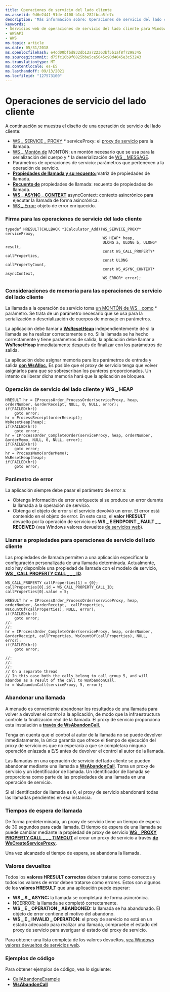 ```yaml
---
title: Operaciones de servicio del lado cliente
ms.assetid: 9d6e2441-91de-4108-b1c4-282fbca5fe7c
description: 'Más información sobre: Operaciones de servicio del lado cliente'
keywords:
- Servicios web de operaciones de servicio del lado cliente para Windows
- WWSAPI
- WWS
ms.topic: article
ms.date: 05/31/2018
ms.openlocfilehash: e4cd00bfbd832db12a722363bf5b1af8f7298345
ms.sourcegitcommit: d75fc10b9f0825bbe5ce5045c90d4045e3c53243
ms.translationtype: MT
ms.contentlocale: es-ES
ms.lasthandoff: 09/13/2021
ms.locfileid: "127573100"
---
```

# <a name="client-side-service-operations"></a>Operaciones de servicio del lado cliente

A continuación se muestra el diseño de una operación de servicio del lado cliente:

-   [WS \_ SERVICE \_ PROXY](ws-service-proxy.md) \* serviceProxy: el [proxy de servicio](service-proxy.md) para la llamada.
-   [WS \_ Montón de](ws-heap.md) MONTÓN: un montón necesario que se usa para la serialización del cuerpo y \* la deserialización de [WS \_ MESSAGE](ws-message.md).
-   Parámetros de operaciones de servicio: parámetros que pertenecen a la operación de servicio.
-   [**Propiedades de llamada y su recuento:**](/windows/desktop/api/WebServices/ns-webservices-ws_call_property)matriz de propiedades de llamada.
-   [**Recuento de**](/windows/desktop/api/WebServices/ns-webservices-ws_call_property) propiedades de llamada: recuento de propiedades de llamada.
-   [**WS \_ ASYNC \_ CONTEXT**](/windows/desktop/api/WebServices/ns-webservices-ws_async_context) asyncContext: contexto asincrónico para ejecutar la llamada de forma asincrónica.
-   [WS \_ Error:](ws-error.md) objeto de error enriquecido.


### <a name="signature-for-client-side-service-operations"></a>Firma para las operaciones de servicio del lado cliente

``` syntax
typedef HRESULT(CALLBACK *ICalculator_Add)(WS_SERVICE_PROXY* serviceProxy, 
                                           WS_HEAP* heap, 
                                           ULONG a, ULONG b, ULONG* result, 
                                           const WS_CALL_PROPERTY* callProperties, 
                                           const ULONG callPropertyCount, 
                                           const WS_ASYNC_CONTEXT* asyncContext, 
                                           WS_ERROR* error);
```

### <a name="memory-considerations-for-client-side-service-operations"></a>Consideraciones de memoria para las operaciones de servicio del lado cliente

La llamada a la operación de servicio toma [un MONTÓN de WS \_ como](ws-heap.md) \* parámetro. Se trata de un parámetro necesario que se usa para la serialización o deserialización de cuerpos de mensaje en parámetros.

La aplicación debe llamar a [**WsResetHeap**](/windows/desktop/api/WebServices/nf-webservices-wsresetheap) independientemente de si la llamada se ha realizar correctamente o no. Si la llamada se ha hecho correctamente y tiene parámetros de salida, la aplicación debe llamar a **WsResetHeap** inmediatamente después de finalizar con los parámetros de salida.

La aplicación debe asignar memoria para los parámetros de entrada y salida [**con WsAlloc.**](/windows/desktop/api/WebServices/nf-webservices-wsalloc) Es posible que el proxy de servicio tenga que volver asignárlos para que se sobrescriban los punteros proporcionados. Un intento de liberar dicha memoria hará que la aplicación se bloquea.

### <a name="client-side-service-operation-and-ws_heap"></a>Operación de servicio del lado cliente y WS \_ HEAP

``` syntax
HRESULT hr = IProcessOrder_ProcessOrder(serviceProxy, heap, orderNumber, &orderReceipt, NULL, 0, NULL, error);
if(FAILED(hr))
    goto error;
hr = ProcessReceipt(orderReceipt);
WsResetHeap(heap);
if(FAILED(hr))
    goto error;
hr = IProcessOrder_CompleteOrder(serviceProxy, heap, orderNumber, &orderMemo, NULL, 0, NULL, error);
if(FAILED(hr))
    goto error;
hr = ProcessMemo(orderMemo);
WsResetHeap(heap);
if(FAILED(hr))
    goto error;
```

### <a name="error-parameter"></a>Parámetro de error

La aplicación siempre debe pasar el parámetro de error a:

-   Obtenga información de error enriquecte si se produce un error durante la llamada a la operación de servicio.
-   Obtenga el objeto de error si el servicio devolvió un error. El error está contenido en el objeto de error. En este caso, el **valor HRESULT** devuelto por la operación de servicio es **WS \_ E ENDPOINT \_ FAULT \_ \_ RECEIVED** (vea Windows valores devueltos [de servicios web](windows-web-services-return-values.md)).

### <a name="call-properties-for-client-side-service-operations"></a>Llamar a propiedades para operaciones de servicio del lado cliente

Las propiedades de llamada permiten a una aplicación especificar la configuración personalizada de una llamada determinada. Actualmente, solo hay disponible una propiedad de llamada con el modelo de servicio, [**WS \_ CALL PROPERTY CALL \_ \_ \_ ID**](/windows/desktop/api/WebServices/ne-webservices-ws_call_property_id).

``` syntax
WS_CALL_PROPERTY callProperties[1] = {0};
callProperties[0].id = WS_CALL_PROPERTY_CALL_ID;
callProperties[0].value = 5;

HRESULT hr = IProcessOrder_ProcessOrder(serviceProxy, heap, orderNumber, &orderReceipt,  callProperties, WsCountOf(callProperties), NULL, error);
if(FAILED(hr))
    goto error;
//:
//:
hr = IProcessOrder_CompleteOrder(serviceProxy, heap, orderNumber, &orderReceipt, callProperties, WsCountOf(callProperties), NULL, error);
if(FAILED(hr))
    goto error;

//:
//:
//:
// On a separate thread 
// In this case both the calls belong to call group 5, and will abandon as a result of the call to WsAbandonCall. 
hr = WsAbandonCall(serviceProxy, 5, error);
```

### <a name="abandoning-a-call"></a>Abandonar una llamada

A menudo es conveniente abandonar los resultados de una llamada para volver a devolver el control a la aplicación, de modo que la infraestructura controle la finalización real de la llamada. El proxy de servicio proporciona esta instalación a [**través de WsAbandonCall.**](/windows/desktop/api/WebServices/nf-webservices-wsabandoncall)

Tenga en cuenta que el control al autor de la llamada no se puede devolver inmediatamente, la única garantía que ofrece el tiempo de ejecución del proxy de servicio es que no esperaría a que se completara ninguna operación enlazada a E/S antes de devolver el control al autor de la llamada.

Las llamadas en una operación de servicio del lado cliente se pueden abandonar mediante una llamada a [**WsAbandonCall**](/windows/desktop/api/WebServices/nf-webservices-wsabandoncall). Toma un proxy de servicio y un identificador de llamada. Un identificador de llamada se proporciona como parte de las propiedades de una llamada en una operación de servicio.

Si el identificador de llamada es 0, el proxy de servicio abandonará todas las llamadas pendientes en esa instancia.

### <a name="call-timeouts"></a>Tiempos de espera de llamada

De forma predeterminada, un proxy de servicio tiene un tiempo de espera de 30 segundos para cada llamada. El tiempo de espera de una llamada se puede cambiar mediante la propiedad de proxy de servicio [**WS \_ PROXY PROPERTY CALL \_ \_ \_ TIMEOUT**](/windows/desktop/api/WebServices/ne-webservices-ws_proxy_property_id) al crear un proxy de servicio a través [**de WsCreateServiceProxy**](/windows/desktop/api/WebServices/nf-webservices-wscreateserviceproxy).

Una vez alcanzado el tiempo de espera, se abandona la llamada.

### <a name="return-values"></a>Valores devueltos

Todos los **valores HRESULT correctos** deben tratarse como correctos y todos los valores de error deben tratarse como errores. Estos son algunos de los **valores HRESULT** que una aplicación puede esperar:

-   **WS \_ S \_ ASYNC:** la llamada se completará de forma asincrónica.
-   NOERROR: la llamada se completó correctamente.
-   **WS \_ E \_ OPERATION \_ ABANDONED:** la llamada se ha abandonado. El objeto de error contiene el motivo del abandono.
-   **WS \_ E \_ INVALID \_ OPERATION**: el proxy de servicio no está en un estado adecuado para realizar una llamada, compruebe el estado del proxy de servicio para averiguar el estado del proxy de servicio.

Para obtener una lista completa de los valores devueltos, [vea Windows valores devueltos de servicios web](windows-web-services-return-values.md).

### <a name="code-examples"></a>Ejemplos de código

Para obtener ejemplos de código, vea lo siguiente:

-   [CallAbandoneExample](callabandonexample.md)
-   [**WsAbandonCall**](/windows/desktop/api/WebServices/nf-webservices-wsabandoncall)

 

 




